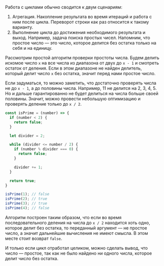 
Работа с циклами обычно сводится к двум сценариям:

1. Агрегация. Накопление результата во время итераций и работа с ним после цикла. Переворот строки как раз относится к такому варианту.
2. Выполнение цикла до достижения необходимого результата и выход. Например, задача поиска простых чисел. Напомним, что простое число — это число, которое делится без остатка только на себя и на единицу.

Рассмотрим простой алгоритм проверки простоты числа. Будем делить искомое число `x` на все числа из диапазона от двух до `x - 1` и смотреть остаток от деления. Если в этом диапазоне не найден делитель, который делит число `x` без остатка, значит перед нами простое число.

Если задуматься, то можно заметить, что достаточно проверять числа не до `x - 1`, а до половины числа. Например, 11 не делится на 2, 3, 4, 5. Но и дальше гарантированно не будет делиться на числа больше своей половины. Значит, можно провести небольшую оптимизацию и проверять деление только до `x / 2`.

```javascript
const isPrime = (number) => {
  if (number < 2) {
    return false;
  }

  let divider = 2;

  while (divider <= number / 2) {
    if (number % divider === 0) {
      return false;
    }

    divider += 1;
  }

  return true;
}

isPrime(1); // false
isPrime(2); // true
isPrime(3); // true
isPrime(4); // false
```

Алгоритм построен таким образом, что если во время последовательного деления на числа до `x / 2` находится хоть одно, которое делит без остатка, то переданный аргумент — не простое число, а значит дальнейшие вычисления не имеют смысла. В этом месте стоит возврат `false`.

И только если цикл отработал целиком, можно сделать вывод, что число — простое, так как не было найдено ни одного числа, которое делит число без остатка.
